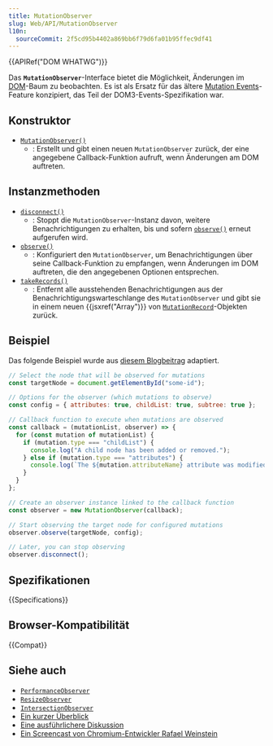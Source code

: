 ```yaml
---
title: MutationObserver
slug: Web/API/MutationObserver
l10n:
  sourceCommit: 2f5cd95b4402a869bb6f79d6fa01b95ffec9df41
---
```


{{APIRef("DOM WHATWG")}}

Das **`MutationObserver`**-Interface bietet die Möglichkeit, Änderungen im [DOM](/de/docs/Web/API/Document_Object_Model)-Baum zu beobachten. Es ist als Ersatz für das ältere [Mutation Events](/de/docs/Web/API/MutationEvent)-Feature konzipiert, das Teil der DOM3-Events-Spezifikation war.

## Konstruktor

- [`MutationObserver()`](/de/docs/Web/API/MutationObserver/MutationObserver)
  - : Erstellt und gibt einen neuen `MutationObserver` zurück, der eine angegebene Callback-Funktion aufruft, wenn Änderungen am DOM auftreten.

## Instanzmethoden

- [`disconnect()`](/de/docs/Web/API/MutationObserver/disconnect)
  - : Stoppt die `MutationObserver`-Instanz davon, weitere Benachrichtigungen zu erhalten, bis und sofern [`observe()`](/de/docs/Web/API/MutationObserver/observe) erneut aufgerufen wird.
- [`observe()`](/de/docs/Web/API/MutationObserver/observe)
  - : Konfiguriert den `MutationObserver`, um Benachrichtigungen über seine Callback-Funktion zu empfangen, wenn Änderungen im DOM auftreten, die den angegebenen Optionen entsprechen.
- [`takeRecords()`](/de/docs/Web/API/MutationObserver/takeRecords)
  - : Entfernt alle ausstehenden Benachrichtigungen aus der Benachrichtigungswarteschlange des `MutationObserver` und gibt sie in einem neuen {{jsxref("Array")}} von [`MutationRecord`](/de/docs/Web/API/MutationRecord)-Objekten zurück.

## Beispiel

Das folgende Beispiel wurde aus [diesem Blogbeitrag](https://hacks.mozilla.org/2012/05/dom-mutationobserver-reacting-to-dom-changes-without-killing-browser-performance/) adaptiert.

```js
// Select the node that will be observed for mutations
const targetNode = document.getElementById("some-id");

// Options for the observer (which mutations to observe)
const config = { attributes: true, childList: true, subtree: true };

// Callback function to execute when mutations are observed
const callback = (mutationList, observer) => {
  for (const mutation of mutationList) {
    if (mutation.type === "childList") {
      console.log("A child node has been added or removed.");
    } else if (mutation.type === "attributes") {
      console.log(`The ${mutation.attributeName} attribute was modified.`);
    }
  }
};

// Create an observer instance linked to the callback function
const observer = new MutationObserver(callback);

// Start observing the target node for configured mutations
observer.observe(targetNode, config);

// Later, you can stop observing
observer.disconnect();
```

## Spezifikationen

{{Specifications}}

## Browser-Kompatibilität

{{Compat}}

## Siehe auch

- [`PerformanceObserver`](/de/docs/Web/API/PerformanceObserver)
- [`ResizeObserver`](/de/docs/Web/API/ResizeObserver)
- [`IntersectionObserver`](/de/docs/Web/API/IntersectionObserver)
- [Ein kurzer Überblick](https://developer.chrome.com/blog/detect-dom-changes-with-mutation-observers/)
- [Eine ausführlichere Diskussion](https://hacks.mozilla.org/2012/05/dom-mutationobserver-reacting-to-dom-changes-without-killing-browser-performance/)
- [Ein Screencast von Chromium-Entwickler Rafael Weinstein](https://www.youtube.com/watch?v=eRZ4pO0gVWw)
